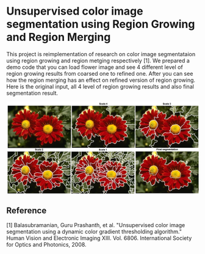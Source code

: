 # Unsupervised color image segmentation using Region Growing and Region Merging

This project is reimplementation of research on color image segmentataion using region growing and region metging respectively [1]. We prepared a demo code that you can load flower image and see 4 different level of region growing results from coarsed one to refined one. After you can see how the region merging has an effect on refined version of region growing. Here is the original input, all 4 level of region growing results and also final segmentation result.

![Sample image](Outputs/result.jpg?raw=true "Title")



## Reference
[1] Balasubramanian, Guru Prashanth, et al. "Unsupervised color image segmentation using a dynamic color gradient thresholding algorithm." Human Vision and Electronic Imaging XIII. Vol. 6806. International Society for Optics and Photonics, 2008.
